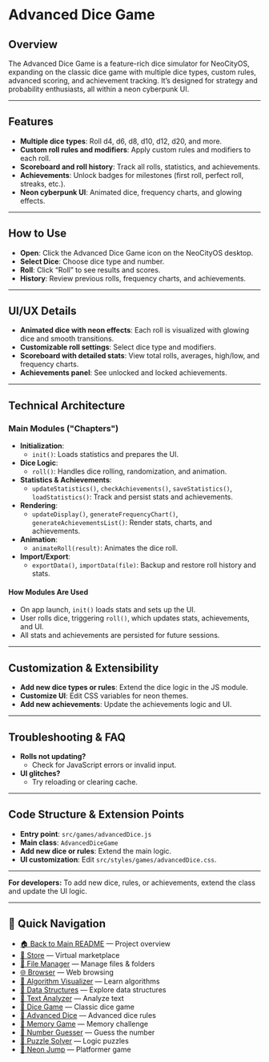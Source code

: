 # Advanced Dice Game

## Overview
The Advanced Dice Game is a feature-rich dice simulator for NeoCityOS, expanding on the classic dice game with multiple dice types, custom rules, advanced scoring, and achievement tracking. It’s designed for strategy and probability enthusiasts, all within a neon cyberpunk UI.

---

## Features
- **Multiple dice types**: Roll d4, d6, d8, d10, d12, d20, and more.
- **Custom roll rules and modifiers**: Apply custom rules and modifiers to each roll.
- **Scoreboard and roll history**: Track all rolls, statistics, and achievements.
- **Achievements**: Unlock badges for milestones (first roll, perfect roll, streaks, etc.).
- **Neon cyberpunk UI**: Animated dice, frequency charts, and glowing effects.

---

## How to Use
- **Open**: Click the Advanced Dice Game icon on the NeoCityOS desktop.
- **Select Dice**: Choose dice type and number.
- **Roll**: Click “Roll” to see results and scores.
- **History**: Review previous rolls, frequency charts, and achievements.

---

## UI/UX Details
- **Animated dice with neon effects**: Each roll is visualized with glowing dice and smooth transitions.
- **Customizable roll settings**: Select dice type and modifiers.
- **Scoreboard with detailed stats**: View total rolls, averages, high/low, and frequency charts.
- **Achievements panel**: See unlocked and locked achievements.

---

## Technical Architecture

### Main Modules ("Chapters")
- **Initialization**:
  - `init()`: Loads statistics and prepares the UI.
- **Dice Logic**:
  - `roll()`: Handles dice rolling, randomization, and animation.
- **Statistics & Achievements**:
  - `updateStatistics()`, `checkAchievements()`, `saveStatistics()`, `loadStatistics()`: Track and persist stats and achievements.
- **Rendering**:
  - `updateDisplay()`, `generateFrequencyChart()`, `generateAchievementsList()`: Render stats, charts, and achievements.
- **Animation**:
  - `animateRoll(result)`: Animates the dice roll.
- **Import/Export**:
  - `exportData()`, `importData(file)`: Backup and restore roll history and stats.

#### How Modules Are Used
- On app launch, `init()` loads stats and sets up the UI.
- User rolls dice, triggering `roll()`, which updates stats, achievements, and UI.
- All stats and achievements are persisted for future sessions.

---

## Customization & Extensibility
- **Add new dice types or rules**: Extend the dice logic in the JS module.
- **Customize UI**: Edit CSS variables for neon themes.
- **Add new achievements**: Update the achievements logic and UI.

---

## Troubleshooting & FAQ
- **Rolls not updating?**
  - Check for JavaScript errors or invalid input.
- **UI glitches?**
  - Try reloading or clearing cache.

---

## Code Structure & Extension Points
- **Entry point**: `src/games/advancedDice.js`
- **Main class**: `AdvancedDiceGame`
- **Add new dice or rules**: Extend the main logic.
- **UI customization**: Edit `src/styles/games/advancedDice.css`.

---

**For developers:**
To add new dice, rules, or achievements, extend the class and update the UI logic.

---

## 🔗 Quick Navigation

- [🏠 Back to Main README](../../README.md) — Project overview
- [🛒 Store](./Store.md) — Virtual marketplace
- [📁 File Manager](./FileManager.md) — Manage files & folders
- [🌐 Browser](./Browser.md) — Web browsing
- [🧮 Algorithm Visualizer](./AlgorithmVisualizer.md) — Learn algorithms
- [🧱 Data Structures](./DataStructures.md) — Explore data structures
- [📝 Text Analyzer](./TextAnalyzer.md) — Analyze text
- [🎲 Dice Game](./DiceGame.md) — Classic dice game
- [🎲 Advanced Dice](./AdvancedDice.md) — Advanced dice rules
- [🧠 Memory Game](./MemoryGame.md) — Memory challenge
- [🔢 Number Guesser](./NumberGuesser.md) — Guess the number
- [🧩 Puzzle Solver](./PuzzleSolver.md) — Logic puzzles
- [🚀 Neon Jump](./NeonJump.md) — Platformer game 